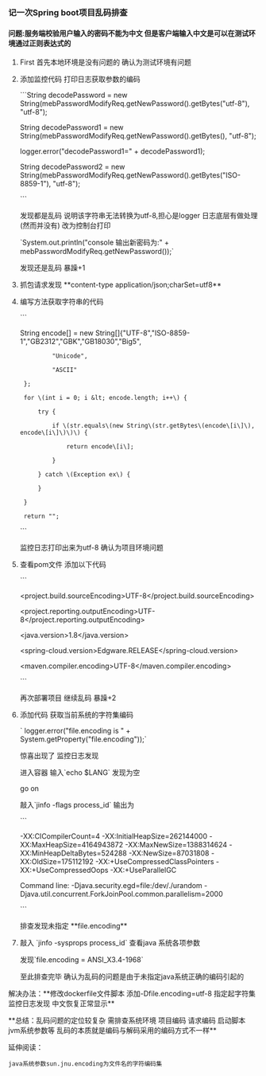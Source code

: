 ### 记一次Spring boot项目乱码排查

#### 问题:服务端校验用户输入的密码不能为中文 但是客户端输入中文是可以在测试环境通过正则表达式的

1. First 首先本地环境是没有问题的 确认为测试环境有问题

2. 添加监控代码 打印日志获取参数的编码

   \`\`\`String decodePassword = new String\(mebPasswordModifyReq.getNewPassword\(\).getBytes\("utf-8"\), "utf-8"\);

   String decodePassword1 = new String\(mebPasswordModifyReq.getNewPassword\(\).getBytes\(\), "utf-8"\);

   logger.error\("decodePassword1=" + decodePassword1\);

   String decodePassword2 = new String\(mebPasswordModifyReq.getNewPassword\(\).getBytes\("ISO-8859-1"\), "utf-8"\);

   \`\`\`

   发现都是乱码 说明该字符串无法转换为utf-8,担心是logger 日志底层有做处理\(然而并没有\) 改为控制台打印

   \`System.out.println\("console 输出新密码为:" + mebPasswordModifyReq.getNewPassword\(\)\);\`

   发现还是乱码 暴躁+1

3. 抓包请求发现 \*\*content-type application/json;charSet=utf8\*\*

4. 编写方法获取字符串的代码

   \`\`\`

   String encode\[\] = new String\[\]{"UTF-8","ISO-8859-1","GB2312","GBK","GB18030","Big5",

   ```
            "Unicode",

            "ASCII"

    };

    for \(int i = 0; i &lt; encode.length; i++\) {

        try {

            if \(str.equals\(new String\(str.getBytes\(encode\[i\]\), encode\[i\]\)\)\) {

                return encode\[i\];

            }

        } catch \(Exception ex\) {

        }

    }

    return "";
   ```

   \`\`\`

   监控日志打印出来为utf-8 确认为项目环境问题

5. 查看pom文件 添加以下代码

   \`\`\`

   &lt;project.build.sourceEncoding&gt;UTF-8&lt;/project.build.sourceEncoding&gt;

   &lt;project.reporting.outputEncoding&gt;UTF-8&lt;/project.reporting.outputEncoding&gt;

   &lt;java.version&gt;1.8&lt;/java.version&gt;

   &lt;spring-cloud.version&gt;Edgware.RELEASE&lt;/spring-cloud.version&gt;

   &lt;maven.compiler.encoding&gt;UTF-8&lt;/maven.compiler.encoding&gt;

   \`\`\`

   再次部署项目 继续乱码 暴躁+2

6. 添加代码 获取当前系统的字符集编码

   \` logger.error\("file.encoding is " + System.getProperty\("file.encoding"\)\);\`

   惊喜出现了 监控日志发现

   进入容器 输入\`echo $LANG\` 发现为空

   go on

   敲入\`jinfo -flags process\_id\` 输出为

   \`\`\`

   -XX:CICompilerCount=4 -XX:InitialHeapSize=262144000 -XX:MaxHeapSize=4164943872 -XX:MaxNewSize=1388314624 -XX:MinHeapDeltaBytes=524288 -XX:NewSize=87031808 -XX:OldSize=175112192 -XX:+UseCompressedClassPointers -XX:+UseCompressedOops -XX:+UseParallelGC

   Command line:  -Djava.security.egd=file:/dev/./urandom  -Djava.util.concurrent.ForkJoinPool.common.parallelism=2000

   \`\`\`

   排查发现未指定 \*\*file.encoding\*\*

7. 敲入 \`jinfo -sysprops process\_id\` 查看java 系统各项参数

   发现\`file.encoding = ANSI\_X3.4-1968\`

   至此排查完毕 确认为乱码的问题是由于未指定java系统正确的编码引起的

解决办法：\*\*修改dockerfile文件脚本 添加-Dfile.encoding=utf-8 指定起字符集监控日志发现 中文恢复正常显示\*\*

\*\*总结：乱码问题的定位较复杂 需排查系统环境 项目编码 请求编码 启动脚本 jvm系统参数等 乱码的本质就是编码与解码采用的编码方式不一样\*\*

延伸阅读：

```
java系统参数sun.jnu.encoding为文件名的字符编码集
```



